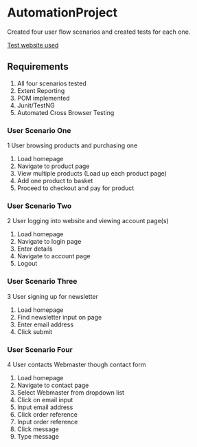 # AutomationProject

Created four user flow scenarios and created tests for each one.

[Test website used](http://automationpractice.com/index.php)

## Requirements

1.	All four scenarios tested
2.	Extent Reporting
3.	POM implemented
4.	Junit/TestNG 
5.	Automated Cross Browser Testing

### User Scenario One

1	User browsing products and purchasing one
  1. Load homepage
  2.	Navigate to product page
  3.	View multiple products (Load up each product page)
  4.	Add one product to basket
  5.	Proceed to checkout and pay for product

### User Scenario Two

2	User logging into website and viewing account page(s)
 1.	Load homepage
 2.	Navigate to login page
 3.	Enter details
 4.	Navigate to account page
 5.	Logout
 
 ### User Scenario Three

3 User signing up for newsletter
 1. Load homepage
 2. Find newsletter input on page
 3. Enter email address
 4. Click submit
 
 ### User Scenario Four
 
4 User contacts Webmaster though contact form
1. Load homepage
2. Navigate to contact page
3. Select Webmaster from dropdown list
4. Click on email input
5. Input email address
6. Click order reference
7. Input order reference
8. Click message
9. Type message
